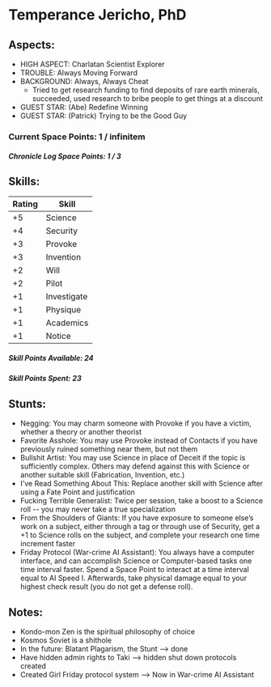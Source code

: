 # Temperance Jericho, PhD

## Aspects:
* HIGH ASPECT: Charlatan Scientist Explorer
* TROUBLE: Always Moving Forward
* BACKGROUND: Always, Always Cheat
    - Tried to get research funding to find deposits of rare earth minerals, succeeded, used research to bribe people to get things at a discount
* GUEST STAR: (Abe) Redefine Winning
* GUEST STAR: (Patrick) Trying to be the Good Guy

### Current Space Points: 1 / infinitem
##### Chronicle Log Space Points: 1 / 3


## Skills:

Rating | Skill
------ | --------
+5 | Science
+4 | Security
+3 | Provoke
+3 | Invention
+2 | Will
+2 | Pilot
+1 | Investigate
+1 | Physique
+1 | Academics
+1 | Notice

##### Skill Points Available: 24
##### Skill Points Spent: 23


## Stunts:
* Negging: You may charm someone with Provoke if you have a victim, whether a theory or another theorist
* Favorite Asshole: You may use Provoke instead of Contacts if you have previously ruined something near them, but not them
* Bullshit Artist: You may use Science in place of Deceit if the topic is sufficiently complex.  Others may defend against this with Science or another suitable skill (Fabrication, Invention, etc.)
* I've Read Something About This: Replace another skill with Science after using a Fate Point and justification
* Fucking Terrible Generalist: Twice per session, take a boost to a Science roll -- you may never take a true specialization
* From the Shoulders of Giants: If you have exposure to someone else’s work on a subject, either through a tag or through use of Security, get a +1 to Science rolls on the subject, and complete your research one time increment faster
* Friday Protocol (War-crime AI Assistant): You always have a computer interface, and can accomplish Science or Computer-based tasks one time interval faster.  Spend a Space Point to interact at a time interval equal to AI Speed I.  Afterwards, take physical damage equal to your highest check result (you do not get a defense roll).


## Notes:

* Kondo-mon Zen is the spiritual philosophy of choice
* Kosmos Soviet is a shithole
* In the future: Blatant Plagarism, the Stunt  --> done
* Have hidden admin rights to Taki  --> hidden shut down protocols created
* Created Girl Friday protocol system --> Now in War-crime AI Assistant
